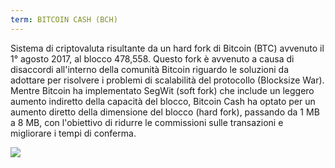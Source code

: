 ```yaml
---
term: BITCOIN CASH (BCH)
---
```


Sistema di criptovaluta risultante da un hard fork di Bitcoin (BTC) avvenuto il 1° agosto 2017, al blocco 478,558. Questo fork è avvenuto a causa di disaccordi all'interno della comunità Bitcoin riguardo le soluzioni da adottare per risolvere i problemi di scalabilità del protocollo (Blocksize War). Mentre Bitcoin ha implementato SegWit (soft fork) che include un leggero aumento indiretto della capacità del blocco, Bitcoin Cash ha optato per un aumento diretto della dimensione del blocco (hard fork), passando da 1 MB a 8 MB, con l'obiettivo di ridurre le commissioni sulle transazioni e migliorare i tempi di conferma.

![](../../dictionnaire/assets/49.png)